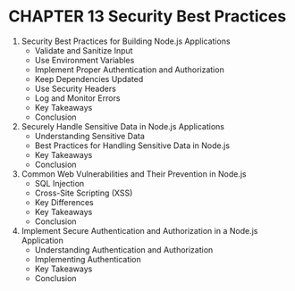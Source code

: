 # CHAPTER 13 Security Best Practices

1. Security Best Practices for Building Node.js Applications
    - Validate and Sanitize Input
    - Use Environment Variables
    - Implement Proper Authentication and Authorization
    - Keep Dependencies Updated
    - Use Security Headers
    - Log and Monitor Errors
    - Key Takeaways
    - Conclusion
2. Securely Handle Sensitive Data in Node.js Applications
    - Understanding Sensitive Data
    - Best Practices for Handling Sensitive Data in Node.js
    - Key Takeaways
    - Conclusion
3. Common Web Vulnerabilities and Their Prevention in Node.js
    - SQL Injection
    - Cross-Site Scripting (XSS)
    - Key Differences
    - Key Takeaways
    - Conclusion
4. Implement Secure Authentication and Authorization in a Node.js Application
    - Understanding Authentication and Authorization
    - Implementing Authentication
    - Key Takeaways
    - Conclusion
